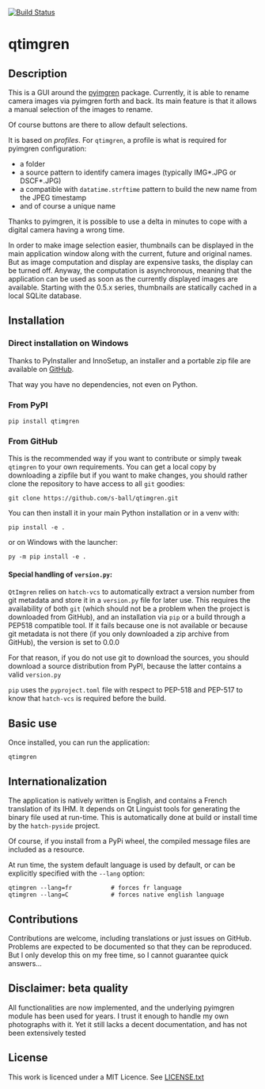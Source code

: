 [![Build Status](https://travis-ci.com/s-ball/qtimgren.svg?branch=master)](https://travis-ci.com/s-ball/qtimgren)
<!-- [![codecov](https://codecov.io/gh/s-ball/MockSelector/branch/master/graph/badge.svg)](https://codecov.io/gh/s-ball/MockSelector)
-->
# qtimgren

## Description

This is a GUI around the [pyimgren](https://pypi.org/project/pyimgren/) package.
Currently, it is able to rename camera images
via pyimgren forth and back. Its main feature is that it allows a manual
selection of the images to rename.

Of course buttons are there to allow default selections.

It is based on *profiles*. For `qtimgren`, a profile is what is required for
pyimgren configuration:

* a folder
* a source pattern to identify camera images (typically IMG*.JPG or DSCF*.JPG)
* a compatible with `datatime.strftime` pattern to build the new name from
the JPEG timestamp
* and of course a unique name

Thanks to pyimgren, it is possible to use a delta in minutes to cope with
a digital camera having a wrong time.

In order to make image selection easier, thumbnails can be displayed in the
main application window along with the current, future and original names. But
as image computation and display are expensive tasks, the display can be
turned off. Anyway, the computation is asynchronous, meaning that the
application can be used as soon as the currently displayed images are 
available. Starting with the 0.5.x series, thumbnails are statically cached
in a local SQLite database.

## Installation

### Direct installation on Windows

Thanks to PyInstaller and InnoSetup, an installer and a portable zip file
are available on [GitHub](https://github.com/s-ball/qtimgren/releases).

That way you have no dependencies, not even on Python.

### From PyPI

    pip install qtimgren

### From GitHub

This is the recommended way if you want to contribute or simply tweak
`qtimgren` to your own requirements. You can get a local copy by
downloading a zipfile but if you want to make changes, you should
 rather clone the repository to have access to all `git` goodies:

    git clone https://github.com/s-ball/qtimgren.git

You can then install it in your main Python installation or in a venv with:

    pip install -e .

or on Windows with the launcher:

    py -m pip install -e .
    
#### Special handling of `version.py`:

`QtImgren` relies on `hatch-vcs` to automatically extract a
version number from git metadata and store it in a `version.py` file
for later use. This requires the availability of both `git` (which should
not be a problem when the project is downloaded from GitHub), and
an installation via `pip` or a build through a PEP518 compatible tool.
If it fails because one is not available or because
git metadata is not there (if you only downloaded a zip archive from
GitHub), the version is set to 0.0.0

For that reason, if you do not use git to download the sources, you
should download a source distribution from PyPI, because the latter
contains a valid `version.py`

`pip` uses the `pyproject.toml` file with respect to PEP-518 and
PEP-517 to know that `hatch-vcs` is required before the build.

## Basic use

Once installed, you can run the application:

    qtimgren
   
## Internationalization

The application is natively written is English, and contains a French
translation of its IHM. It depends on Qt Linguist tools for generating the
binary file used at run-time. This is automatically done at build or install
time by the `hatch-pyside` project.

Of course, if you install from a PyPi wheel, the compiled message files are
included as a resource.

At run time, the system default language is used by default, or can be
explicitly specified with the `--lang` option:

    qtimgren --lang=fr           # forces fr language
    qtimgren --lang=C            # forces native english language

## Contributions

Contributions are welcome, including translations or just issues on GitHub.
Problems are expected to be documented so that they can be reproduced. But
I only develop this on my free time, so I cannot guarantee quick answers...

## Disclaimer: beta quality

All functionalities are now implemented, and the underlying pyimgren module
has been used for years. I trust it enough to handle my own photographs
with it. Yet it still lacks a decent documentation, and
has not been extensively tested

## License

This work is licenced under a MIT Licence. See [LICENSE.txt](https://raw.githubusercontent.com/s-ball/MockSelector/master/LICENCE.txt)
